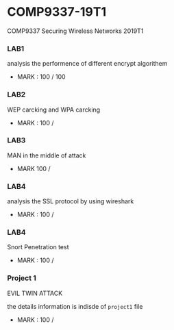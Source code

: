 # COMP9337-19T1
COMP9337 Securing Wireless Networks 2019T1

### LAB1

analysis the performence of different encrypt algorithem 

* MARK : 100 / 100

### LAB2

WEP carcking and WPA carcking 

* MARK : 100 / 

### LAB3

MAN in the middle of attack 

* MARK 100 / 

### LAB4

analysis the SSL protocol by using wireshark

* MARK : 100 /

### LAB4

Snort Penetration test

* MARK : 100 /

### Project 1

EVIL TWIN ATTACK 

the details information is indisde of `project1` file

* MARK : 100 /





